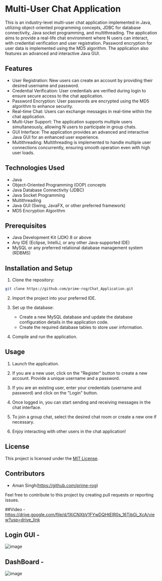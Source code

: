 # Multi-User Chat Application

This is an industry-level multi-user chat application implemented in Java, utilizing object-oriented programming concepts, JDBC for database connectivity, Java socket programming, and multithreading. The application aims to provide a real-life chat environment where N users can interact, with credential verification and user registration. Password encryption for user data is implemented using the MD5 algorithm. The application also features an advanced and interactive Java GUI.

## Features

- User Registration: New users can create an account by providing their desired username and password.
- Credential Verification: User credentials are verified during login to ensure secure access to the chat application.
- Password Encryption: User passwords are encrypted using the MD5 algorithm to enhance security.
- Real-time Chat: Users can exchange messages in real-time within the chat application.
- Multi-User Support: The application supports multiple users simultaneously, allowing N users to participate in group chats.
- GUI Interface: The application provides an advanced and interactive Java GUI for an enhanced user experience.
- Multithreading: Multithreading is implemented to handle multiple user connections concurrently, ensuring smooth operation even with high user loads.

## Technologies Used

- Java
- Object-Oriented Programming (OOP) concepts
- Java Database Connectivity (JDBC)
- Java Socket Programming
- Multithreading
- Java GUI (Swing, JavaFX, or other preferred framework)
- MD5 Encryption Algorithm

## Prerequisites

- Java Development Kit (JDK) 8 or above
- Any IDE (Eclipse, IntelliJ, or any other Java-supported IDE)
- MySQL or any preferred relational database management system (RDBMS)

## Installation and Setup

1. Clone the repository:

```bash
git clone https://github.com/prime-rog/Chat_Application.git
```

2. Import the project into your preferred IDE.

3. Set up the database:
   - Create a new MySQL database and update the database configuration details in the application code.
   - Create the required database tables to store user information.

4. Compile and run the application.

## Usage

1. Launch the application.

2. If you are a new user, click on the "Register" button to create a new account. Provide a unique username and a password.

3. If you are an existing user, enter your credentials (username and password) and click on the "Login" button.

4. Once logged in, you can start sending and receiving messages in the chat interface.

5. To join a group chat, select the desired chat room or create a new one if necessary.

6. Enjoy interacting with other users in the chat application!

## License

This project is licensed under the [MIT License](LICENSE).

## Contributors

- Aman Singh(https://github.com/prime-rog)

Feel free to contribute to this project by creating pull requests or reporting issues. 

##Video - https://drive.google.com/file/d/1XiCNXbV1FYwDQHtEIR0s_16TjbGi_XcA/view?usp=drive_link


## Login GUI - 
![image](https://github.com/prime-rog/Chat_Application/assets/83567814/3938b194-2e9d-4755-9e98-3df29530a057)
## DashBoard -
![image](https://github.com/prime-rog/Chat_Application/assets/83567814/35cba252-144c-412d-8f22-a733fa8e5f26)

